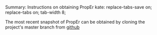 Summary: Instructions on obtaining PropEr
kate: replace-tabs-save on; replace-tabs on; tab-width 8;

The most recent snapshot of PropEr can be obtained by cloning the project's
master branch from [github][1]

[1]: https://github.com/manopapad/proper/ "PropEr's project page on github"
